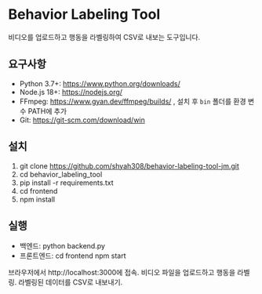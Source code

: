 # Behavior Labeling Tool
비디오를 업로드하고 행동을 라벨링하여 CSV로 내보는 도구입니다.

## 요구사항
- Python 3.7+: https://www.python.org/downloads/
- Node.js 18+: https://nodejs.org/
- FFmpeg: https://www.gyan.dev/ffmpeg/builds/ , 설치 후 `bin` 폴더를 환경 변수 PATH에 추가
- Git: https://git-scm.com/download/win

## 설치
1. git clone https://github.com/shyah308/behavior-labeling-tool-jm.git
2. cd behavior_labeling_tool
3. pip install -r requirements.txt
4. cd frontend
5. npm install

## 실행
- 백엔드:
    python backend.py
- 프론트엔드:
    cd frontend
    npm start

브라우저에서 http://localhost:3000에 접속.
비디오 파일을 업로드하고 행동을 라벨링.
라벨링된 데이터를 CSV로 내보내기.
